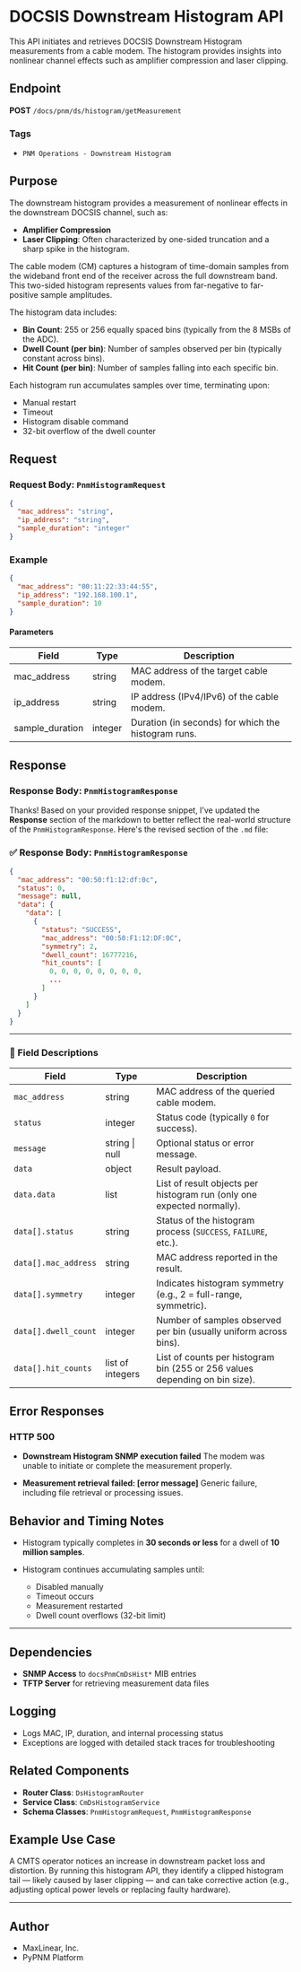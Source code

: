 # DOCSIS Downstream Histogram API

This API initiates and retrieves DOCSIS Downstream Histogram measurements from a cable modem. The histogram provides insights into nonlinear channel effects such as amplifier compression and laser clipping.

## Endpoint

**POST** `/docs/pnm/ds/histogram/getMeasurement`

### Tags
- `PNM Operations - Downstream Histogram`

## Purpose

The downstream histogram provides a measurement of nonlinear effects in the downstream DOCSIS channel, such as:

- **Amplifier Compression**
- **Laser Clipping**: Often characterized by one-sided truncation and a sharp spike in the histogram.

The cable modem (CM) captures a histogram of time-domain samples from the wideband front end of the receiver across the full downstream band. This two-sided histogram represents values from far-negative to far-positive sample amplitudes.

The histogram data includes:
- **Bin Count**: 255 or 256 equally spaced bins (typically from the 8 MSBs of the ADC).
- **Dwell Count (per bin)**: Number of samples observed per bin (typically constant across bins).
- **Hit Count (per bin)**: Number of samples falling into each specific bin.

Each histogram run accumulates samples over time, terminating upon:
- Manual restart
- Timeout
- Histogram disable command
- 32-bit overflow of the dwell counter

## Request

### Request Body: `PnmHistogramRequest`

```json
{
  "mac_address": "string",
  "ip_address": "string",
  "sample_duration": "integer"
}
````

### Example

```json
{
  "mac_address": "00:11:22:33:44:55",
  "ip_address": "192.168.100.1",
  "sample_duration": 10
}
```

#### Parameters

| Field            | Type    | Description                                         |
| ---------------- | ------- | --------------------------------------------------- |
| mac\_address     | string  | MAC address of the target cable modem.              |
| ip\_address      | string  | IP address (IPv4/IPv6) of the cable modem.          |
| sample\_duration | integer | Duration (in seconds) for which the histogram runs. |

## Response

### Response Body: `PnmHistogramResponse`

Thanks! Based on your provided response snippet, I’ve updated the **Response** section of the markdown to better reflect the real-world structure of the `PnmHistogramResponse`. Here's the revised section of the `.md` file:

### ✅ Response Body: `PnmHistogramResponse`

```json
{
  "mac_address": "00:50:f1:12:df:0c",
  "status": 0,
  "message": null,
  "data": {
    "data": [
      {
        "status": "SUCCESS",
        "mac_address": "00:50:F1:12:DF:0C",
        "symmetry": 2,
        "dwell_count": 16777216,
        "hit_counts": [
          0, 0, 0, 0, 0, 0, 0, 0,
          ...
        ]
      }
    ]
  }
}
```

---

### 🔎 Field Descriptions

| Field                | Type             | Description                                                                 |
| -------------------- | ---------------- | --------------------------------------------------------------------------- |
| `mac_address`        | string           | MAC address of the queried cable modem.                                     |
| `status`             | integer          | Status code (typically `0` for success).                                    |
| `message`            | string \| null   | Optional status or error message.                                           |
| `data`               | object           | Result payload.                                                             |
| `data.data`          | list             | List of result objects per histogram run (only one expected normally).      |
| `data[].status`      | string           | Status of the histogram process (`SUCCESS`, `FAILURE`, etc.).               |
| `data[].mac_address` | string           | MAC address reported in the result.                                         |
| `data[].symmetry`    | integer          | Indicates histogram symmetry (e.g., 2 = full-range, symmetric).             |
| `data[].dwell_count` | integer          | Number of samples observed per bin (usually uniform across bins).           |
| `data[].hit_counts`  | list of integers | List of counts per histogram bin (255 or 256 values depending on bin size). |

## Error Responses

### HTTP 500

* **Downstream Histogram SNMP execution failed**
  The modem was unable to initiate or complete the measurement properly.

* **Measurement retrieval failed: \[error message]**
  Generic failure, including file retrieval or processing issues.

## Behavior and Timing Notes

* Histogram typically completes in **30 seconds or less** for a dwell of **10 million samples**.
* Histogram continues accumulating samples until:

  * Disabled manually
  * Timeout occurs
  * Measurement restarted
  * Dwell count overflows (32-bit limit)

---

## Dependencies

* **SNMP Access** to `docsPnmCmDsHist*` MIB entries
* **TFTP Server** for retrieving measurement data files

## Logging

* Logs MAC, IP, duration, and internal processing status
* Exceptions are logged with detailed stack traces for troubleshooting

## Related Components

* **Router Class**: `DsHistogramRouter`
* **Service Class**: `CmDsHistogramService`
* **Schema Classes**: `PnmHistogramRequest`, `PnmHistogramResponse`

## Example Use Case

A CMTS operator notices an increase in downstream packet loss and distortion. By running this histogram API, they identify a clipped histogram tail — likely caused by laser clipping — and can take corrective action (e.g., adjusting optical power levels or replacing faulty hardware).

---

## Author

* MaxLinear, Inc.
* PyPNM Platform
